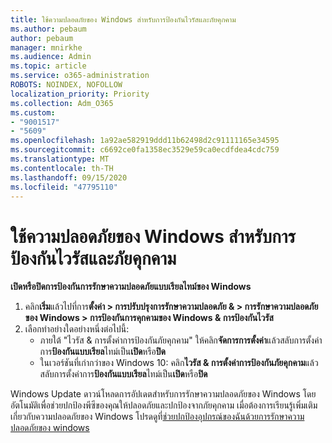 ```yaml
---
title: ใช้ความปลอดภัยของ Windows สำหรับการป้องกันไวรัสและภัยคุกคาม
ms.author: pebaum
author: pebaum
manager: mnirkhe
ms.audience: Admin
ms.topic: article
ms.service: o365-administration
ROBOTS: NOINDEX, NOFOLLOW
localization_priority: Priority
ms.collection: Adm_O365
ms.custom:
- "9001517"
- "5609"
ms.openlocfilehash: 1a92ae582919ddd11b62498d2c91111165e34595
ms.sourcegitcommit: c6692ce0fa1358ec3529e59ca0ecdfdea4cdc759
ms.translationtype: MT
ms.contentlocale: th-TH
ms.lasthandoff: 09/15/2020
ms.locfileid: "47795110"
---
```

# <a name="use-windows-security-for-virus-and-threat-protection"></a>ใช้ความปลอดภัยของ Windows สำหรับการป้องกันไวรัสและภัยคุกคาม

**เปิดหรือปิดการป้องกันการรักษาความปลอดภัยแบบเรียลไทม์ของ Windows**

1. คลิก**เริ่ม**แล้วไปที่การ**ตั้งค่า > การปรับปรุงการรักษาความปลอดภัย & > การรักษาความปลอดภัยของ Windows > การป้องกันการคุกคามของ Windows & การป้องกันไวรัส**
2. เลือกทำอย่างใดอย่างหนึ่งต่อไปนี้:
    - ภายใต้ "ไวรัส & การตั้งค่าการป้องกันภัยคุกคาม" ให้คลิก**จัดการการตั้งค่า**แล้วสลับการตั้งค่าการ**ป้องกันแบบเรียล**ไทม์เป็น**เปิด**หรือ**ปิด**
    - ในเวอร์ชันที่เก่ากว่าของ Windows 10: คลิก**ไวรัส & การตั้งค่าการป้องกันภัยคุกคาม**แล้วสลับการตั้งค่าการ**ป้องกันแบบเรียล**ไทม์เป็น**เปิด**หรือ**ปิด**

Windows Update ดาวน์โหลดการอัปเดตสำหรับการรักษาความปลอดภัยของ Windows โดยอัตโนมัติเพื่อช่วยปกป้องพีซีของคุณให้ปลอดภัยและปกป้องจากภัยคุกคาม เมื่อต้องการเรียนรู้เพิ่มเติมเกี่ยวกับความปลอดภัยของ Windows โปรดดูที่[ช่วยปกป้องอุปกรณ์ของฉันด้วยการรักษาความปลอดภัยของ windows](https://support.microsoft.com/help/17464/windows-10-help-protect-my-device-with-windows-security)
